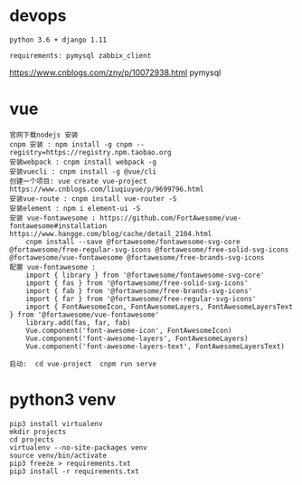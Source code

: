 # devops

    python 3.6 + django 1.11 
    
    requirements: pymysql zabbix_client

https://www.cnblogs.com/zny/p/10072938.html pymysql


# vue
    官网下载nodejs 安装
    cnpm 安装 : npm install -g cnpm --registry=https://registry.npm.taobao.org
    安装webpack : cnpm install webpack -g
    安装vuecli : cnpm install -g @vue/cli
    创建一个项目: vue create vue-project                  https://www.cnblogs.com/liuqiuyue/p/9699796.html
    安装vue-route : cnpm install vue-router -S
    安装element : npm i element-ui -S
    安装 vue-fontawesome : https://github.com/FortAwesome/vue-fontawesome#installation  https://www.hangge.com/blog/cache/detail_2104.html
        cnpm install --save @fortawesome/fontawesome-svg-core @fortawesome/free-regular-svg-icons @fortawesome/free-solid-svg-icons @fortawesome/vue-fontawesome @fortawesome/free-brands-svg-icons
    配置 vue-fontawesome :
        import { library } from '@fortawesome/fontawesome-svg-core'
        import { fas } from '@fortawesome/free-solid-svg-icons'
        import { fab } from '@fortawesome/free-brands-svg-icons'
        import { far } from '@fortawesome/free-regular-svg-icons'
        import { FontAwesomeIcon, FontAwesomeLayers, FontAwesomeLayersText } from '@fortawesome/vue-fontawesome'
        library.add(fas, far, fab)
        Vue.component('font-awesome-icon', FontAwesomeIcon)
        Vue.component('font-awesome-layers', FontAwesomeLayers)
        Vue.component('font-awesome-layers-text', FontAwesomeLayersText)
    
    启动:  cd vue-project  cnpm run serve
# python3 venv
    pip3 install virtualenv
    mkdir projects
    cd projects
    virtualenv --no-site-packages venv
    source venv/bin/activate
    pip3 freeze > requirements.txt 
    pip3 install -r requirements.txt
    
     
